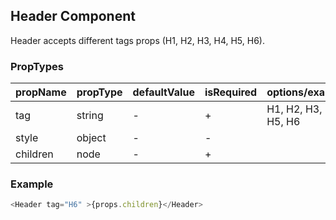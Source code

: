 ## Header Component

Header accepts different tags props (H1, H2, H3, H4, H5, H6). 

### PropTypes

| propName | propType | defaultValue | isRequired | options/example |
|----------|----------|--------------|------------|---------|
| tag      | string   | -            | +          | H1, H2, H3, H4, H5, H6 |
| style    | object   | -            | -          |  |
| children | node     | -            | +          |  |

### Example

``` js
<Header tag="H6" >{props.children}</Header>
```
